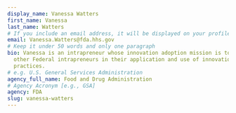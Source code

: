 ```yaml
---
display_name: Vanessa Watters
first_name: Vanessa
last_name: Watters
# If you include an email address, it will be displayed on your profile page
email: Vanessa.Watters@fda.hhs.gov
# Keep it under 50 words and only one paragraph
bio: Vanessa is an intrapreneur whose innovation adoption mission is to support
  other Federal intrapreneurs in their application and use of innovation
  practices.
# e.g. U.S. General Services Administration
agency_full_name: Food and Drug Administration
# Agency Acronym [e.g., GSA]
agency: FDA
slug: vanessa-watters
---
```

